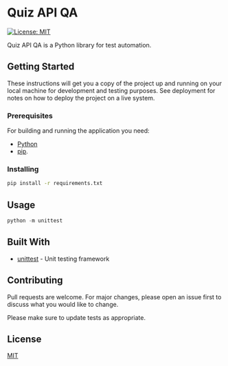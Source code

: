 # Quiz API QA

[![License: MIT](https://img.shields.io/badge/License-MIT-yellow.svg)](https://opensource.org/licenses/MIT)

Quiz API QA is a Python library for test automation.

## Getting Started

These instructions will get you a copy of the project up and running on your local machine for development and testing purposes. See deployment for notes on how to deploy the project on a live system.

### Prerequisites

For building and running the application you need:

- [Python](https://www.python.org/) 
- [pip](https://pip.pypa.io/en/stable/).

### Installing

```bash
pip install -r requirements.txt
```

## Usage

```python
python -m unittest
```

## Built With

* [unittest](https://docs.python.org/3/library/unittest.html) - Unit testing framework

## Contributing
Pull requests are welcome. For major changes, please open an issue first to discuss what you would like to change.

Please make sure to update tests as appropriate.

## License
[MIT](https://choosealicense.com/licenses/mit/)

